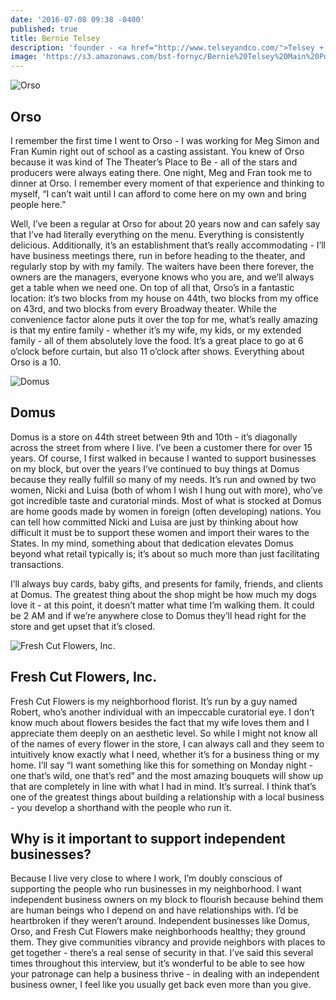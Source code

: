 ```yaml
---
date: '2016-07-08 09:38 -0400'
published: true
title: Bernie Telsey
description: 'founder - <a href="http://www.telseyandco.com/">Telsey + Company</a>'
image: 'https://s3.amazonaws.com/bst-fornyc/Bernie%20Telsey%20Main%20Portrait.jpg'
---
```

![Orso](https://s3.amazonaws.com/bst-fornyc/Bernie%20Telsey%20Orso.jpg)
## Orso
I remember the first time I went to Orso - I was working for Meg Simon and Fran Kumin right out of school as a casting assistant. You knew of Orso because it was kind of The Theater’s Place to Be - all of the stars and producers were always eating there. One night, Meg and Fran took me to dinner at Orso. I remember every moment of that experience and thinking to myself, “I can’t wait until I can afford to come here on my own and bring people here.” 

Well, I’ve been a regular at Orso for about 20 years now and can safely say that I’ve had literally everything on the menu. Everything is consistently delicious. Additionally, it’s an establishment that’s really accommodating - I’ll have business meetings there, run in before heading to the theater, and regularly stop by with my family. The waiters have been there forever, the owners are the managers, everyone knows who you are, and we’ll always get a table when we need one. On top of all that, Orso’s in a fantastic location: it’s two blocks from my house on 44th, two blocks from my office on 43rd, and two blocks from every Broadway theater. While the convenience factor alone puts it over the top for me, what’s really amazing is that my entire family - whether it’s my wife, my kids, or my extended family - all of them absolutely love the food. It’s a great place to go at 6 o’clock before curtain, but also 11 o’clock after shows. Everything about Orso is a 10.

![Domus](https://s3.amazonaws.com/bst-fornyc/Bermie%20Telsey%20Domus.jpg)
## Domus
Domus is a store on 44th street between 9th and 10th - it’s diagonally across the street from where I live. I’ve been a customer there for over 15 years. Of course, I first walked in because I wanted to support businesses on my block, but over the years I’ve continued to buy things at Domus because they really fulfill so many of my needs. It’s run and owned by two women, Nicki and Luisa (both of whom I wish I hung out with more), who’ve got incredible taste and curatorial minds. Most of what is stocked at Domus are home goods made by women in foreign (often developing) nations. You can tell how committed Nicki and Luisa are just by thinking about how difficult it must be to support these women and import their wares to the States. In my mind, something about that dedication elevates Domus beyond what retail typically is; it’s about so much more than just facilitating transactions.

I’ll always buy cards, baby gifts, and presents for family, friends, and clients at Domus. The greatest thing about the shop might be how much my dogs love it - at this point, it doesn’t matter what time I’m walking them. It could be 2 AM and if we’re anywhere close to Domus they’ll head right for the store and get upset that it’s closed.

![Fresh Cut Flowers, Inc.](https://s3.amazonaws.com/bst-fornyc/Bernie%20Telsey%20Fresh%20Cut%20Flowers%20Inc.jpg)
## Fresh Cut Flowers, Inc.
Fresh Cut Flowers is my neighborhood florist. It’s run by a guy named Robert, who’s another individual with an impeccable curatorial eye. I don’t know much about flowers besides the fact that my wife loves them and I appreciate them deeply on an aesthetic level. So while I might not know all of the names of every flower in the store, I can always call and they seem to intuitively know exactly what I need, whether it’s for a business thing or my home. I’ll say “I want something like this for something on Monday night - one that’s wild, one that’s red” and the most amazing bouquets will show up that are completely in line with what I had in mind. It’s surreal. I think that’s one of the greatest things about building a relationship with a local business - you develop a shorthand with the people who run it.

## Why is it important to support independent businesses?
Because I live very close to where I work, I’m doubly conscious of supporting the people who run businesses in my neighborhood. I want independent business owners on my block to flourish because behind them are human beings who I depend on and have relationships with. I’d be heartbroken if they weren’t around. Independent businesses like Domus, Orso, and Fresh Cut Flowers make neighborhoods healthy; they ground them. They give communities vibrancy and provide neighbors with places to get together - there’s a real sense of security in that. I’ve said this several times throughout this interview, but it’s wonderful to be able to see how your patronage can help a business thrive - in dealing with an independent business owner, I feel like you usually get back even more than you give.

